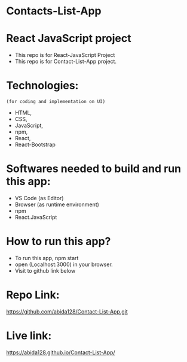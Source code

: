 # Contacts-List-App 

# React JavaScript project
 - This repo is for React-JavaScript Project
 - This repo is for Contact-List-App project.

#  Technologies:
    (for coding and implementation on UI)
 - HTML,
 - CSS, 
 - JavaScript, 
 - npm, 
 - React, 
 - React-Bootstrap

# Softwares needed to build and run this app:
 - VS Code (as Editor)
 - Browser (as runtime environment)
 - npm 
 - React.JavaScript 

# How to run this app?
- To run this app, npm start
- open (Localhost:3000) in your browser.
- Visit to github link below 

# Repo Link:

   https://github.com/abida128/Contact-List-App.git
    
 # Live link:
 
   https://abida128.github.io/Contact-List-App/
